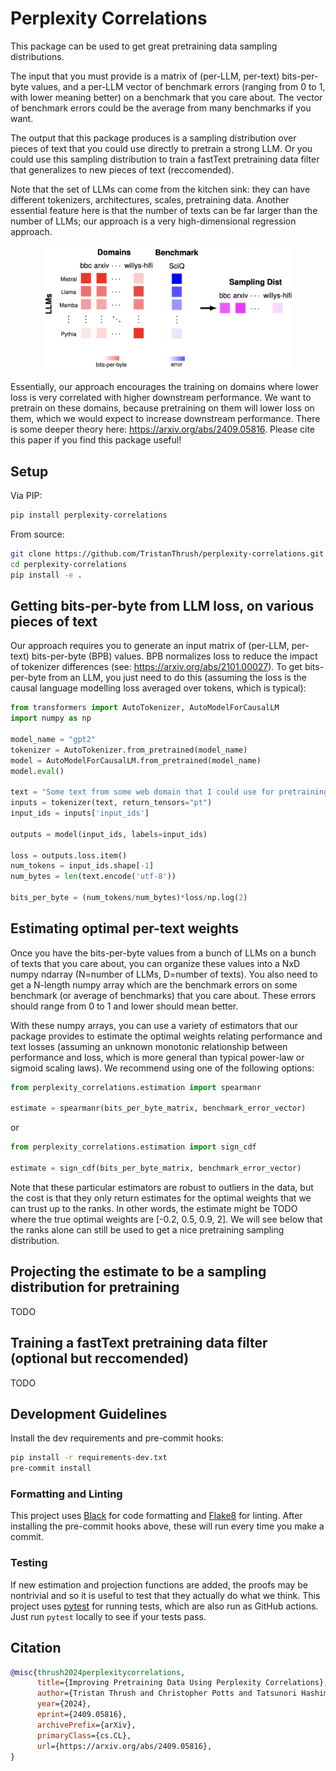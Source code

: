 # Perplexity Correlations

This package can be used to get great pretraining data sampling distributions.

The input that you must provide is a matrix of (per-LLM, per-text) bits-per-byte
values, and a per-LLM vector of benchmark errors (ranging from 0 to 1, with lower
meaning better) on a benchmark that you care about. The vector of benchmark errors
could be the average from many benchmarks if you want.

The output that this package produces is a sampling distribution over pieces of
text that you could use directly to pretrain a strong LLM. Or you could use this
sampling distribution to train a fastText pretraining data filter that generalizes
to new pieces of text (reccomended).

Note that the set of LLMs can come from the kitchen sink: they can have different
tokenizers, architectures, scales, pretraining data. Another essential feature here is
that the number of texts can be far larger than the number of LLMs; our approach is
a very high-dimensional regression approach.

<div align="center">
  <img src="./assets/perplexity_correlations_diagram.png" alt="Perplexity Correlations diagram" width="400"/>
</div>

Essentially, our approach encourages the training on domains where lower loss is
very correlated with higher downstream performance. We want
to pretrain on these domains, because pretraining on them will lower loss on them,
which we would expect to increase downstream performance. There is some deeper
theory here: https://arxiv.org/abs/2409.05816. Please cite this paper if you
find this package useful!

## Setup

Via PIP:

```bash
pip install perplexity-correlations
```

From source:

```bash
git clone https://github.com/TristanThrush/perplexity-correlations.git
cd perplexity-correlations
pip install -e .
```

## Getting bits-per-byte from LLM loss, on various pieces of text

Our approach requires you to generate an input matrix of (per-LLM, per-text)
bits-per-byte (BPB) values. BPB normalizes loss to reduce the impact of tokenizer
differences (see: https://arxiv.org/abs/2101.00027). To get bits-per-byte
from an LLM, you just need to do this (assuming the loss is the causal language
modelling loss averaged over tokens, which is typical):

```python
from transformers import AutoTokenizer, AutoModelForCausalLM
import numpy as np

model_name = "gpt2"
tokenizer = AutoTokenizer.from_pretrained(model_name)
model = AutoModelForCausalLM.from_pretrained(model_name)
model.eval()

text = "Some text from some web domain that I could use for pretraining."
inputs = tokenizer(text, return_tensors="pt")
input_ids = inputs['input_ids']

outputs = model(input_ids, labels=input_ids)

loss = outputs.loss.item()
num_tokens = input_ids.shape[-1]
num_bytes = len(text.encode('utf-8'))

bits_per_byte = (num_tokens/num_bytes)*loss/np.log(2)
```

## Estimating optimal per-text weights

Once you have the bits-per-byte values from a bunch of LLMs on a bunch of texts that
you care about, you can organize these values into a NxD numpy ndarray 
(N=number of LLMs, D=number of texts). You also need to get a N-length numpy array
which are the benchmark errors on some benchmark (or average of benchmarks) that
you care about. These errors should range from 0 to 1 and lower should mean better.

With these numpy arrays, you can use a variety of estimators that our package provides
to estimate the optimal weights relating performance and text losses (assuming
an unknown monotonic relationship between performance and loss, which is more general
than typical power-law or sigmoid scaling laws). We recommend using one of the following
options:

```python
from perplexity_correlations.estimation import spearmanr

estimate = spearmanr(bits_per_byte_matrix, benchmark_error_vector)
```

or

```python
from perplexity_correlations.estimation import sign_cdf

estimate = sign_cdf(bits_per_byte_matrix, benchmark_error_vector)
```

Note that these particular estimators are robust to outliers in the data, but the cost
is that they only return estimates for the optimal weights that we can trust
up to the ranks. In other words, the estimate might be TODO where the true optimal
weights are [-0.2, 0.5, 0.9, 2]. We will see below that the ranks alone can still
be used to get a nice pretraining sampling distribution.


## Projecting the estimate to be a sampling distribution for pretraining

TODO

## Training a fastText pretraining data filter (optional but reccomended)

TODO


## Development Guidelines

Install the dev requirements and pre-commit hooks:

```bash
pip install -r requirements-dev.txt
pre-commit install
```

### Formatting and Linting

This project uses [Black](https://black.readthedocs.io/en/stable/) for code formatting
and [Flake8](https://flake8.pycqa.org/en/latest/) for linting. After installing the
pre-commit hooks above, these will run every time you make a commit.

### Testing

If new estimation and projection functions are added, the proofs may be nontrivial and
so it is useful to test that they actually do what we think. This project uses
[pytest](https://docs.pytest.org/en/stable/) for running tests, which are also run as
GitHub actions. Just run `pytest` locally to see if your tests pass.

## Citation

```bibtex
@misc{thrush2024perplexitycorrelations,
      title={Improving Pretraining Data Using Perplexity Correlations}, 
      author={Tristan Thrush and Christopher Potts and Tatsunori Hashimoto},
      year={2024},
      eprint={2409.05816},
      archivePrefix={arXiv},
      primaryClass={cs.CL},
      url={https://arxiv.org/abs/2409.05816}, 
}
```


